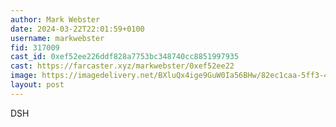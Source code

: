 ```yaml
---
author: Mark Webster
date: 2024-03-22T22:01:59+0100
username: markwebster
fid: 317009
cast_id: 0xef52ee226ddf828a7753bc348740cc8851997935
cast: https://farcaster.xyz/markwebster/0xef52ee22
image: https://imagedelivery.net/BXluQx4ige9GuW0Ia56BHw/82ec1caa-5ff3-43c2-ba76-6925b2212400/original
layout: post
---
```


DSH

<img src='https://imagedelivery.net/BXluQx4ige9GuW0Ia56BHw/82ec1caa-5ff3-43c2-ba76-6925b2212400/original' alt='' referrerpolicy='no-referrer'/>
